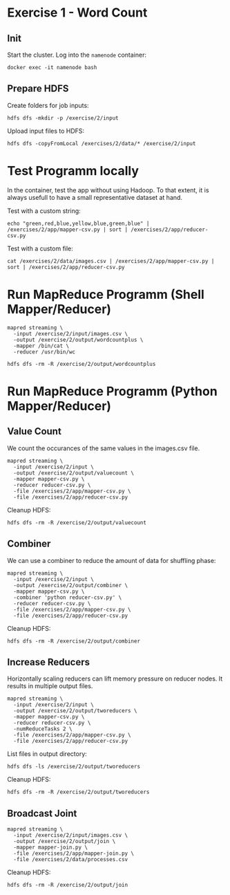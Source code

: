 # Exercise 1 - Word Count 

## Init
Start the cluster. Log into the `namenode` container:
```
docker exec -it namenode bash
```

## Prepare HDFS
Create folders for job inputs:
```
hdfs dfs -mkdir -p /exercise/2/input
```
Upload input files to HDFS:
```
hdfs dfs -copyFromLocal /exercises/2/data/* /exercise/2/input
```

# Test Programm locally
In the container, test the app without using Hadoop. To that extent, it is always
usefull to have a small representative dataset at hand.

Test with a custom string:
```
echo "green,red,blue,yellow,blue,green,blue" | /exercises/2/app/mapper-csv.py | sort | /exercises/2/app/reducer-csv.py
```

Test with a custom file:
```
cat /exercises/2/data/images.csv | /exercises/2/app/mapper-csv.py | sort | /exercises/2/app/reducer-csv.py
```

# Run MapReduce Programm (Shell Mapper/Reducer)

```
mapred streaming \
  -input /exercise/2/input/images.csv \
  -output /exercise/2/output/wordcountplus \
  -mapper /bin/cat \
  -reducer /usr/bin/wc
```

```
hdfs dfs -rm -R /exercise/2/output/wordcountplus
```

# Run MapReduce Programm (Python Mapper/Reducer)

## Value Count
We count the occurances of the same values in the images.csv file.
```
mapred streaming \
  -input /exercise/2/input \
  -output /exercise/2/output/valuecount \
  -mapper mapper-csv.py \
  -reducer reducer-csv.py \
  -file /exercises/2/app/mapper-csv.py \
  -file /exercises/2/app/reducer-csv.py
```

Cleanup HDFS:
```
hdfs dfs -rm -R /exercise/2/output/valuecount
```

## Combiner
We can use a combiner to reduce the amount of data for shuffling phase:
```
mapred streaming \
  -input /exercise/2/input \
  -output /exercise/2/output/combiner \
  -mapper mapper-csv.py \
  -combiner 'python reducer-csv.py' \
  -reducer reducer-csv.py \
  -file /exercises/2/app/mapper-csv.py \
  -file /exercises/2/app/reducer-csv.py
```

Cleanup HDFS:
```
hdfs dfs -rm -R /exercise/2/output/combiner
```

## Increase Reducers
Horizontally scaling reducers can lift memory pressure on reducer nodes.
It results in multiple output files.
```
mapred streaming \
  -input /exercise/2/input \
  -output /exercise/2/output/tworeducers \
  -mapper mapper-csv.py \
  -reducer reducer-csv.py \
  -numReduceTasks 2 \
  -file /exercises/2/app/mapper-csv.py \
  -file /exercises/2/app/reducer-csv.py
```

List files in output directory:
```
hdfs dfs -ls /exercise/2/output/tworeducers
```

Cleanup HDFS:
```
hdfs dfs -rm -R /exercise/2/output/tworeducers
```

## Broadcast Joint
```
mapred streaming \
  -input /exercise/2/input/images.csv \
  -output /exercise/2/output/join \
  -mapper mapper-join.py \
  -file /exercises/2/app/mapper-join.py \
  -file /exercises/2/data/processes.csv
```

Cleanup HDFS:
```
hdfs dfs -rm -R /exercise/2/output/join
```
